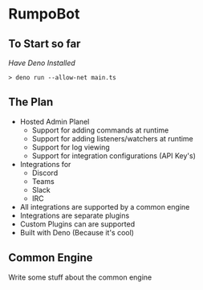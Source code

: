# RumpoBot

## To Start so far

*Have Deno Installed*

`> deno run --allow-net main.ts` 

## The Plan

- Hosted Admin Planel
    - Support for adding commands at runtime
    - Support for adding listeners/watchers at runtime
    - Support for log viewing
    - Support for integration configurations (API Key's)
- Integrations for
    - Discord
    - Teams
    - Slack
    - IRC
- All integrations are supported by a common engine
- Integrations are separate plugins 
- Custom Plugins can are supported
- Built with Deno (Because it's cool)


## Common Engine
Write some stuff about the common engine

